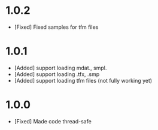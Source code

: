 # 1.0.2

* [Fixed] Fixed samples for tfm files

# 1.0.1

* [Added] support loading mdat.<filename>, smpl.<filename>
* [Added] support loading <filename>.tfx, <filename>.smp
* [Added] support loading tfm files (not fully working yet)

# 1.0.0

* [Fixed] Made code thread-safe

